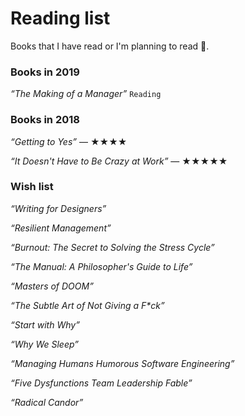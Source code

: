 # Reading list

Books that I have read or I'm planning to read 🙏.

### Books in 2019
*“The Making of a Manager”* ```Reading```

### Books in 2018

*“Getting to Yes”*
— ★★★★

*“It Doesn't Have to Be Crazy at Work”*
— ★★★★★

### Wish list

*“Writing for Designers”*

*“Resilient Management”*

*“Burnout: The Secret to Solving the Stress Cycle”*

*“The Manual: A Philosopher's Guide to Life”*

*“Masters of DOOM”*

*“The Subtle Art of Not Giving a F\*ck”*

*“Start with Why”*

*“Why We Sleep”*

*“Managing Humans Humorous Software Engineering”*

*“Five Dysfunctions Team Leadership Fable”*

*“Radical Candor”*
